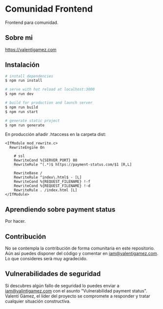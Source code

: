 # Comunidad Frontend

Frontend para comunidad.

## Sobre mi

https://valentigamez.com

## Instalación

``` bash
# install dependencies
$ npm run install

# serve with hot reload at localhost:3000
$ npm run dev

# build for production and launch server
$ npm run build
$ npm run start

# generate static project
$ npm run generate
```

En producción añadir .htaccess en la carpeta dist:

```
<IfModule mod_rewrite.c>
  RewriteEngine On

    # ssl
    RewriteCond %{SERVER_PORT} 80
    RewriteRule ^(.*)$ https://payment-status.com/$1 [R,L]

    RewriteBase /
    RewriteRule ^index\.html$ - [L]
    RewriteCond %{REQUEST_FILENAME} !-f
    RewriteCond %{REQUEST_FILENAME} !-d
    RewriteRule . /index.html [L]
</IfModule>
``` 

## Aprendiendo sobre payment status

Por hacer.

## Contribución

No se contempla la contribución de forma comunitaria en este repositorio. Aún así puedes disponer del código y comentar en iam@valentigamez.com. Lo que consideres serà muy agradecido.

## Vulnerabilidades de seguridad

Si descubres algún fallo de seguridad lo puedes enviar a iam@valintigamez.com con el asunto "Vulnerabilidad payment status". Valentí Gàmez, el líder del proyecto se compromete a responder y tratar cualquier situación constructiva.
